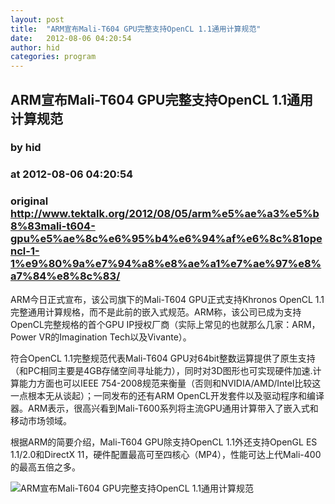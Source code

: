 ```yaml
---
layout: post
title:  "ARM宣布Mali-T604 GPU完整支持OpenCL 1.1通用计算规范"
date:   2012-08-06 04:20:54
author: hid
categories: program
---
```


## ARM宣布Mali-T604 GPU完整支持OpenCL 1.1通用计算规范
### by hid
### at 2012-08-06 04:20:54
### original <http://www.tektalk.org/2012/08/05/arm%e5%ae%a3%e5%b8%83mali-t604-gpu%e5%ae%8c%e6%95%b4%e6%94%af%e6%8c%81opencl-1-1%e9%80%9a%e7%94%a8%e8%ae%a1%e7%ae%97%e8%a7%84%e8%8c%83/>

<p>ARM今日正式宣布，该公司旗下的Mali-T604 GPU正式支持Khronos OpenCL 1.1完整通用计算规格，而不是此前的嵌入式规范。ARM称，该公司已成为支持OpenCL完整规格的首个GPU IP授权厂商（实际上常见的也就那么几家：ARM，Power VR的Imagination Tech以及Vivante）。</p>
<p>符合OpenCL 1.1完整规范代表Mali-T604 GPU对64bit整数运算提供了原生支持（和PC相同主要是4GB存储空间寻址能力），同时对3D图形也可实现硬件加速.计算能力方面也可以IEEE 754-2008规范来衡量（否则和NVIDIA/AMD/Intel比较这一点根本无从谈起）；一同发布的还有ARM OpenCL开发套件以及驱动程序和编译器。ARM表示，很高兴看到Mali-T600系列将主流GPU通用计算带入了嵌入式和移动市场领域。</p>
<p>根据ARM的简要介绍，Mali-T604 GPU除支持OpenCL 1.1外还支持OpenGL ES 1.1/2.0和DirectX 11，硬件配置最高可至四核心（MP4），性能可达上代Mali-400的最高五倍之多。</p>
<p><img src="http://news.mydrivers.com/img/20120803/d64dbb92d5814a489ca5685d7ef53c64.jpg" alt="ARM宣布Mali-T604 GPU完整支持OpenCL 1.1通用计算规范"></p><img src="http://www1.feedsky.com/t1/664304687/tektalk/feedsky/s.gif?r=http://www.tektalk.org/2012/08/05/arm%e5%ae%a3%e5%b8%83mali-t604-gpu%e5%ae%8c%e6%95%b4%e6%94%af%e6%8c%81opencl-1-1%e9%80%9a%e7%94%a8%e8%ae%a1%e7%ae%97%e8%a7%84%e8%8c%83/" border="0" height="0" width="0">